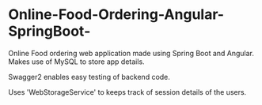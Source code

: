 # Online-Food-Ordering-Angular-SpringBoot-
Online Food ordering web application made using Spring Boot and Angular. Makes use of MySQL to store app details. 

Swagger2 enables easy testing of backend code.

Uses 'WebStorageService' to keeps track of session details of the users.

